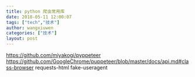 ```yaml
---
title: python 爬虫常用库
date: 2018-05-11 12:00:07
tags: ["tech","技术"]
author: wangxiuwen
categories: ["技术"]
layout: post
---
```


<https://github.com/miyakogi/pyppeteer>
<https://github.com/GoogleChrome/puppeteer/blob/master/docs/api.md#class-browser>
requests-html
fake-useragent